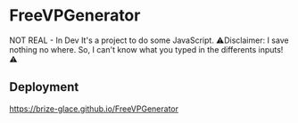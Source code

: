 # FreeVPGenerator
NOT REAL - In Dev
It's a project to do some JavaScript. 
⚠️Disclaimer: I save nothing no where. So, I can't know what you typed in the differents inputs!⚠️

## Deployment

https://brize-glace.github.io/FreeVPGenerator
